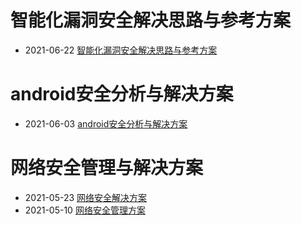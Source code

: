 
# 智能化漏洞安全解决思路与参考方案
- 2021-06-22 [智能化漏洞安全解决思路与参考方案](https://rlee063.github.io/c1.html)
# android安全分析与解决方案
- 2021-06-03 [android安全分析与解决方案](https://rlee063.github.io/b1.html)
# 网络安全管理与解决方案
- 2021-05-23 [网络安全解决方案](https://rlee063.github.io/a1.html)
- 2021-05-10 [网络安全管理方案](https://rlee063.github.io/a0.html)
